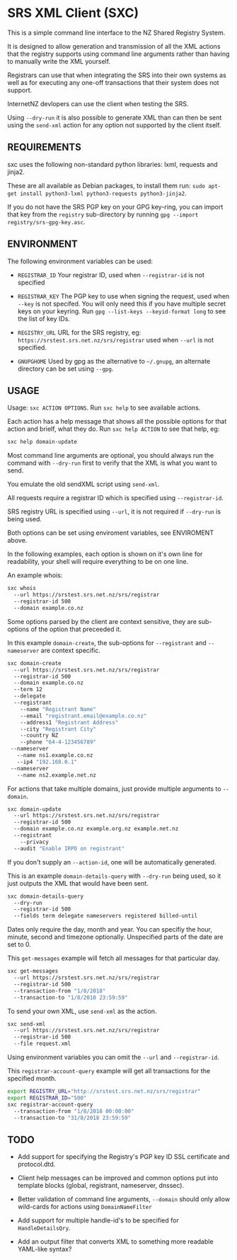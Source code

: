 SRS XML Client (SXC)
====================

This is a simple command line interface to the NZ Shared Registry System.

It is designed to allow generation and transmission of all the XML actions
that the registry supports using command line arguments rather than having
to manually write the XML yourself.

Registrars can use that when integrating the SRS into their own systems
as well as for executing any one-off transactions that their system does
not support.

InternetNZ devlopers can use the client when testing the SRS.

Using `--dry-run` it is also possible to generate XML than can then be
sent using the `send-xml` action for any option not supported by the
client itself.

REQUIREMENTS
------------

sxc uses the following non-standard python libraries: lxml, requests and
jinja2.

These are all available as Debian packages, to install them run:
`sudo apt-get install python3-lxml python3-requests python3-jinja2`.

If you do not have the SRS PGP key on your GPG key-ring, you can import
that key from the `registry` sub-directory by running
`gpg --import registry/srs-gpg-key.asc`.

ENVIRONMENT
-----------

The following environment variables can be used:

* `REGISTRAR_ID` Your registrar ID, used when `--registrar-id` is not
  specified

* `REGISTRAR_KEY` The PGP key to use when signing the request, used when
  `--key` is not specifed. You will only need this if you have multiple
  secret keys on your keyring. Run
  `gpg --list-keys --keyid-format long` to see the list of key IDs.

* `REGISTRY_URL` URL for the SRS registry, eg:
  `https://srstest.srs.net.nz/srs/registrar` used when `--url` is not
  specified.

* `GNUPGHOME` Used by gpg as the alternative to `~/.gnupg`, an alternate
  directory can be set using `--gpg`.

USAGE
-----

Usage: `sxc ACTION OPTIONS`. Run `sxc help` to see available
actions.

Each action has a help message that shows all the possible options for that
action and brielf, what they do. Run `sxc help ACTION` to see that help, eg:

```sh
sxc help domain-update
```

Most command line arguments are optional, you should always run the command
with `--dry-run` first to verify that the XML is what you want to send.

You emulate the old sendXML script using `send-xml`.

All requests require a registrar ID which is specified using `--registrar-id`.

SRS registry URL is specified using `--url`, it is not required if
`--dry-run` is being used.

Both options can be set using enviroment variables, see ENVIROMENT above.

In the following examples, each option is shown on it's own line for readability,
your shell will require everything to be on one line.

An example whois:

```sh
sxc whois
  --url https://srstest.srs.net.nz/srs/registrar
  --registrar-id 500
  --domain example.co.nz
```

Some options parsed by the client are context sensitive, they are sub-options
of the option that preceeded it.

In this example `domain-create`, the sub-options for `--registrant` and
`--nameserver` are context specific.

```sh
sxc domain-create
  --url https://srstest.srs.net.nz/srs/registrar
  --registrar-id 500
  --domain example.co.nz
  --term 12
  --delegate
  --registrant
    --name "Registrant Name"
    --email "registrant.email@example.co.nz"
    --address1 "Registrant Address"
    --city "Registrant City"
    --country NZ
    --phone "64-4-123456789"
 --nameserver
   --name ns1.example.co.nz
   --ip4 "192.168.0.1"
 --nameserver
   --name ns2.example.net.nz
```

For actions that take multiple domains, just provide multiple arguments to
`--domain`.

```sh
sxc domain-update
  --url https://srstest.srs.net.nz/srs/registrar
  --registrar-id 500
  --domain example.co.nz example.org.nz example.net.nz
  --registrant
    --privacy
  --audit "Enable IRPO on registrant"
```

If you don't supply an `--action-id`, one will be automatically generated.

This is an example `domain-details-query` with `--dry-run` being used,
so it just outputs the XML that would have been sent.

```sh
sxc domain-details-query
  --dry-run
  --registrar-id 500    
  --fields term delegate nameservers registered billed-until 
```

Dates only require the day, month and year. You can specifiy the hour, minute,
second and timezone optionally. Unspecified parts of the date are set to 0.

This `get-messages` example will fetch all messages for that particular day.

```sh
sxc get-messages
  --url https://srstest.srs.net.nz/srs/registrar
  --registrar-id 500
  --transaction-from "1/8/2018"
  --transaction-to "1/8/2018 23:59:59"
```

To send your own XML, use `send-xml` as the action.

```sh
sxc send-xml
  --url https://srstest.srs.net.nz/srs/registrar
  --registrar-id 500
  --file request.xml
```

Using environment variables you can omit the `--url` and
`--registrar-id`.

This `registrar-account-query` example will get all transactions for the
specified month.

```sh
export REGISTRY_URL="http://srstest.srs.net.nz/srs/registrar"
export REGISTRAR_ID="500"
sxc registrar-account-query
  --transaction-from "1/8/2018 00:00:00"
  --transaction-to "31/8/2018 23:59:59"
```

TODO
----

* Add support for specifying the Registry's PGP key ID SSL certificate
  and protocol.dtd.

* Client help messages can be improved and common options put into
  template blocks (global, registrant, nameserver, dnssec).

* Better validation of command line arguments, `--domain` should only
  allow wild-cards for actions using `DomainNameFilter`

* Add support for multiple handle-id's to be specified for
  `HandleDetailsQry`.

* Add an output filter that converts XML to something more readable
  YAML-like syntax?
